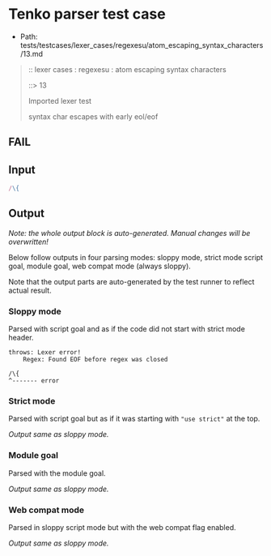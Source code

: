 # Tenko parser test case

- Path: tests/testcases/lexer_cases/regexesu/atom_escaping_syntax_characters/13.md

> :: lexer cases : regexesu : atom escaping syntax characters
>
> ::> 13
>
> Imported lexer test
>
> syntax char escapes with early eol/eof

## FAIL

## Input

`````js
/\{
`````

## Output

_Note: the whole output block is auto-generated. Manual changes will be overwritten!_

Below follow outputs in four parsing modes: sloppy mode, strict mode script goal, module goal, web compat mode (always sloppy).

Note that the output parts are auto-generated by the test runner to reflect actual result.

### Sloppy mode

Parsed with script goal and as if the code did not start with strict mode header.

`````
throws: Lexer error!
    Regex: Found EOF before regex was closed

/\{
^------- error
`````

### Strict mode

Parsed with script goal but as if it was starting with `"use strict"` at the top.

_Output same as sloppy mode._

### Module goal

Parsed with the module goal.

_Output same as sloppy mode._

### Web compat mode

Parsed in sloppy script mode but with the web compat flag enabled.

_Output same as sloppy mode._

